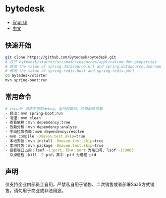 <!--
 * @Author: jackning 270580156@qq.com
 * @Date: 2024-01-29 16:43:44
 * @LastEditors: jack ning github@bytedesk.com
 * @LastEditTime: 2024-03-29 17:22:57
 * @Description: bytedesk.com https://github.com/Bytedesk/bytedesk
 *   Please be aware of the BSL license restrictions before installing Bytedesk IM –
 *  selling, reselling, or hosting Bytedesk IM as a service is a breach of the terms and automatically terminates your rights under the license.
 *  仅支持企业内部员工自用，严禁用于销售、二次销售或者部署SaaS方式销售
 *  Business Source License 1.1: https://github.com/Bytedesk/bytedesk/blob/main/LICENSE
 *  contact: 270580156@qq.com
 *  联系：270580156@qq.com
 * Copyright (c) 2024 by bytedesk.com, All Rights Reserved.
-->

# bytedesk

- [English](./readme.md)
- [中文](./readme.zh.md)

## 快速开始

```bash
git clone https://github.com/Bytedesk/bytedesk.git
# 打开 bytedesk/starter/src/main/resources/application-dev.properties
# 修改 the value of spring.datasource.url and spring.datasource.username and spring.datasource.password
# 修改 the value of spring.redis.host and spring.redis.port
cd bytedesk/starter
mvn spring-boot:run
```

## 常用命令

```bash
# vscode 点击左侧的debug，运行和调试，会自动热加载
- 启动：mvn spring-boot:run
- 清理：mvn clean
- 查看依赖：mvn dependency:tree
- 依赖分析：mvn dependency:analyze
- 手动拉取依赖：mvn dependency:resolve
- mvn compile -Dmaven.test.skip=true
- 本地安装：mvn install -Dmaven.test.skip=true
- 本地打包：mvn package -Dmaven.test.skip=true
- 查看端口占用：lsof -i:port，其中：port 为端口号, lsof -i:9003
- 杀掉进程：kill -9 pid，其中：pid 为进程 pid
```

## 声明

仅支持企业内部员工自用，严禁私自用于销售、二次销售或者部署SaaS方式销售，请勿用于商业或非法用途。
